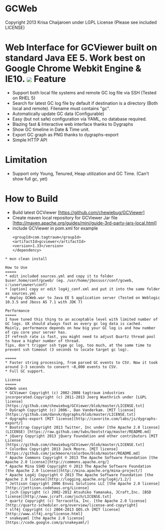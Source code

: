 GCWeb
=====
Copyright 2013 Krisa Chaijaroen under LGPL License (Please see included LICENSE)

Web Interface for GCViewer built on standard Java EE 5. Work best on Google Chrome Webkit Engine & IE10.
<img src="http://krisachai.files.wordpress.com/2013/10/gcweb.png?w=590">
Feature
=====
* Support both local file systems and remote GC log file via SSH (Tested on RHEL 5)
* Search for latest GC log file by default if destination is a directory (Both local and remote). Filename must contains "gc".
* Automatically update GC data (Configurable)
* Easy (but not safe) configuration via YAML, no database required.
* Blazing fast & Interactive web interface thanks to Dygraphs
* Show GC timeline in Date & Time unit.
* Export GC graph as PNG thanks to dygraphs-export
* Simple HTTP API

Limitation
=====
* Support only Young, Tenured, Heap utilization and GC Time. (Can't show full gc, yet)

How to Build
=====
* Build latest GCViewer [https://github.com/chewiebug/GCViewer]
* Create maven local repository for GCViewer Jar file [http://maven.apache.org/guides/mini/guide-3rd-party-jars-local.html]
* include GCViewer in pom.xml for example
    ```<dependency>
    <groupId>com.tagtraum</groupId>
    <artifactId>gcviewer</artifactId>
    <version>1.33</version>
    </dependency>
```
* mvn clean install

How to Use
=====
* edit included sources.yml and copy it to folder $user.home/conf/gcweb/ (eg. /usr/home/jbossusr/conf/gcweb, c:\user\owner\conf)
* [option] copy or edit log4j_conf.xml and put it into the same folder as sources.yml
* deploy GCWeb.war to Java EE 5 application server (Tested on Weblogic 10.3.5 and Jboss AS 7.1 with JDK 7)

Performance
=====
I have tuned this thing to an acceptable level with limited number of GC logs. UX should always fast as every gc log data is cached.
Mainly, performance depends on how big your GC log is and how number of cpu core your server has. 
If refresh rate is fast, you might need to adjust Quartz thread pool to have a higher number of thread. 
Tips, don't trigger ssh type gc log, too much, at the same time to prevent ssh timeout (3 seconds to locate target gc log).

=====
* Faster string processing, from parsed GC events to CSV. Now it took around 2-3 seconds to convert ~8,000 events to CSV.
* Full GC support.

License
=====
GCWeb uses
* GCViewer Copyright (c) 2002-2008 tagtraum industries incorporated.Copyright (c) 2011-2013 Joerg Wuethrich under [LGPL license] [https://github.com/chewiebug/GCViewer/blob/master/LICENSE.txt]
* DyGraph Copyright (c) 2006-, Dan Vanderkam. [MIT license][https://github.com/danvk/dygraphs/blob/master/LICENSE.txt]
* dygraphs-export [MIT license][http://cavorite.com/labs/js/dygraphs-export/]
* Bootstrap Copyright 2013 Twitter, Inc under [the Apache 2.0 license](LICENSE) [https://raw.github.com/twbs/bootstrap/master/README.md]
* jQuery Copyright 2013 jQuery Foundation and other contributors [MIT License] [https://github.com/chewiebug/GCViewer/blob/master/LICENSE.txt]
* ColorBox Copyright 2013 Jack Moore. [MIT license][https://github.com/jackmoore/colorbox/blob/master/README.md]
* Apache Commons Copyright © 2013 The Apache Software Foundation [the Apache 2.0 license][http://commons.apache.org/]
* Apache Mina SSHD Copyright © 2013 The Apache Software Foundation [the Apache 2.0 license][http://mina.apache.org/mina-project/]
* Apache Log4j Copyright © 2013 The Apache Software Foundation [the Apache 2.0 license][http://logging.apache.org/log4j/1.2/]
* Jettison Copyright 2006 Envoi Solutions LLC [the Apache 2.0 license][http://jettison.codehaus.org/License]
* jsch Copyright (c) 2002-2012 Atsuhiko Yamanaka, JCraft,Inc. [BSD license][http://www.jcraft.com/jsch/LICENSE.txt]
* quartz Copyright (c) Terracotta, Inc. [the Apache 2.0 license][http://quartz-scheduler.org/overview/license-and-copyright]
* slf4j Copyright (c) 2004-2013 QOS.ch [MIT license][http://www.slf4j.org/license.html]
* snakeyaml [the Apache 2.0 license][https://code.google.com/p/snakeyaml/]
